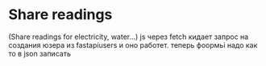 # Share readings
(Share readings for electricity, water...)
js через fetch кидает запрос на создания юзера из fastapiusers  и оно работет. теперь фоормьі надо как то в json записать